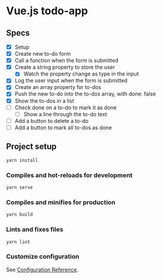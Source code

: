 # Vue.js todo-app

## Specs

* [x] Setup
* [x] Create new to-do form
* [x] Call a function when the form is submitted
* [x] Create a string property to store the user
  * [x] Watch the property change as type in the input
* [x] Log the user input when the form is submitted
* [x] Create an array property for to-dos
* [x] Push the new to-do into the to-dos array, with done: false
* [x] Show the to-dos in a list
* [ ] Check done on a to-do to mark it as done
  * [ ] Show a line through the to-do text
* [ ] Add a button to delete a to-do
* [ ] Add a button to mark all to-dos as done

## Project setup
```
yarn install
```

### Compiles and hot-reloads for development
```
yarn serve
```

### Compiles and minifies for production
```
yarn build
```

### Lints and fixes files
```
yarn lint
```

### Customize configuration
See [Configuration Reference](https://cli.vuejs.org/config/).
